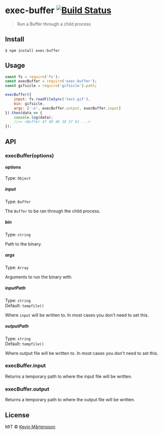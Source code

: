 # exec-buffer [![Build Status](http://img.shields.io/travis/kevva/exec-buffer.svg?style=flat)](https://travis-ci.org/kevva/exec-buffer)

> Run a Buffer through a child process


## Install

```
$ npm install exec-buffer
```


## Usage

```js
const fs = require('fs');
const execBuffer = require('exec-buffer');
const gifsicle = require('gifsicle').path;

execBuffer({
	input: fs.readFileSync('test.gif'),
	bin: gifsicle,
	args: ['-o', execBuffer.output, execBuffer.input]
}).then(data => {
	console.log(data);
	//=> <Buffer 47 49 46 38 37 61 ...>
});
```


## API

### execBuffer(options)

#### options

Type: `Object`

##### input

Type: `Buffer`

The `Buffer` to be ran through the child process.

##### bin

Type: `string`

Path to the binary.

##### args

Type: `Array`

Arguments to run the binary with.

##### inputPath

Type: `string`<br>
Default: `tempfile()`

Where `input` will be written to. In most cases you don't need to set this.

##### outputPath

Type: `string`<br>
Default: `tempfile()`

Where output file will be written to. In most cases you don't need to set this.

### execBuffer.input

Returns a temporary path to where the input file will be written.

### execBuffer.output

Returns a temporary path to where the output file will be written.


## License

MIT © [Kevin Mårtensson](https://github.com/kevva)
